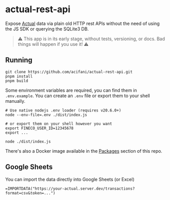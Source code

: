 # actual-rest-api

Expose [Actual](https://actualbudget.org/) data via plain old HTTP rest APIs without the need of using the JS SDK or querying the SQLite3 DB.

> ⚠️ This app is in its early stage, without tests, versioning, or docs. Bad things will happen if you use it! ⚠️

## Running

```shell
git clone https://github.com/acifani/actual-rest-api.git
pnpm install
pnpm build
```

Some environment variables are required, you can find them in `.env.example`.
You can create an `.env` file or export them to your shell manually.

```shell
# Use native nodejs .env loader (requires v20.6.0+)
node --env-file=.env ./dist/index.js

# or export them on your shell however you want
export FINECO_USER_ID=12345678
export ...

node ./dist/index.js
```

There's also a Docker image available in the 
[Packages](https://github.com/acifani/actual-rest-api/pkgs/container/actual-rest-api) section of this repo.

## Google Sheets

You can import the data directly into Google Sheets (or Excel)

```gsheet
=IMPORTDATA("https://your-actual.server.dev/transactions?format=csv&token=...")
```
